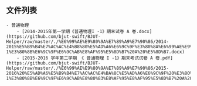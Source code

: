 

## 文件列表

    - 普通物理
        - [2014-2015年第一学期《普通物理I -1》期末试卷 A 卷.docx](https://github.com/bjut-swift/BJUT-Helper/raw/master/./%E6%99%AE%E9%80%9A%E7%89%A9%E7%90%86/2014-2015%E5%B9%B4%E7%AC%AC%E4%B8%80%E5%AD%A6%E6%9C%9F%E3%80%8A%E6%99%AE%E9%80%9A%E7%89%A9%E7%90%86I%20-1%E3%80%8B%E6%9C%9F%E6%9C%AB%E8%AF%95%E5%8D%B7%20A%20%E5%8D%B7.docx)
        - [2015-2016 学年第二学期 《 普通物理 I -1》期末考试试卷 A 卷.pdf](https://github.com/bjut-swift/BJUT-Helper/raw/master/./%E6%99%AE%E9%80%9A%E7%89%A9%E7%90%86/2015-2016%20%E5%AD%A6%E5%B9%B4%E7%AC%AC%E4%BA%8C%E5%AD%A6%E6%9C%9F%20%E3%80%8A%20%E6%99%AE%E9%80%9A%E7%89%A9%E7%90%86%20I%20-1%E3%80%8B%E6%9C%9F%E6%9C%AB%E8%80%83%E8%AF%95%E8%AF%95%E5%8D%B7%20A%20%E5%8D%B7.pdf)
